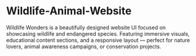 # Wildlife-Animal-Website
Wildlife Wonders is a beautifully designed website UI focused on showcasing wildlife and endangered species. Featuring immersive visuals, educational content sections, and a responsive layout — perfect for nature lovers, animal awareness campaigns, or conservation projects.
